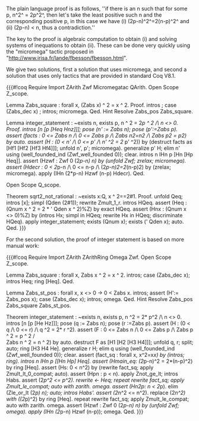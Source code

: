 The plain language proof is as follows,
''if there is an n such that for some p, n^2^ = 2p^2^, then let's take the least positive such n and
the corresponding positive p,  in this case we have (i) (2p-n)^2^=2(n-p)^2^ and (ii) (2p-n) < n, thus a contradiction.''

The key to the proof is algebraic computation to obtain (i) and solving systems of inequations to obtain (ii).
These can be done very quickly using the "micromega" tactic proposed in "http://www.irisa.fr/lande/fbesson/fbesson.html".

We give two solutions, first a solution that uses micromega, and second a solution that uses only tactics that are
provided in standard Coq V8.1.

{{{#!coq
Require Import ZArith Zwf Micromegatac QArith.
Open Scope Z_scope.

Lemma Zabs_square : forall x,  (Zabs  x) ^ 2 = x ^ 2.
Proof.
 intros ; case (Zabs_dec x) ; intros; micromega.
Qed.
Hint Resolve Zabs_pos Zabs_square.

Lemma integer_statement :  ~exists n, exists p, n ^ 2 = 2*p ^ 2 /\ n <> 0.
Proof.
intros [n [p [Heq Hnz]]]; pose (n' := Zabs n); pose (p':=Zabs p).
assert (facts : 0 <= Zabs n /\ 0 <= Zabs p /\ Zabs n2=n2
         /\ Zabs p2 = p2) by auto.
assert (H : (0 < n' /\ 0 <= p' /\ n' ^2 = 2* p' ^2))
by (destruct facts as [Hf1 [Hf2 [Hf3 Hf4]]]; unfold n', p'; micromega).
generalize p' H; elim n' using (well_founded_ind (Zwf_well_founded 0)); clear.
intros n IHn p [Hn [Hp Heq]].
assert (Hzwf : Zwf 0 (2*p-n) n) by (unfold Zwf; zrelax; micromega).
assert (Hdecr : 0 < 2*p-n /\ 0 <= n-p /\ (2*p-n)2=2*(n-p)2)
by (zrelax; micromega).
apply (IHn (2*p-n) Hzwf (n-p) Hdecr).
Qed.

Open Scope Q_scope.

Theorem sqrt2_not_rational : ~exists x:Q, x ^ 2==2#1.
Proof.
 unfold Qeq; intros [x]; simpl (Qden (2#1)); rewrite Zmult_1_r.
 intros HQeq.
 assert (Heq : (Qnum x ^ 2 = 2 * ' Qden x ^ 2)%Z) by exact HQeq.
 assert (Hnx : (Qnum x <> 0)%Z)
 by (intros Hx; simpl in HQeq; rewrite Hx in HQeq; discriminate HQeq).
 apply integer_statement; exists (Qnum x); exists (' Qden x); auto.
Qed.
}}}

For the second solution, the proof of integer statement is based on more
manual work:

{{{#!coq
Require Import ZArith ZArithRing Omega Zwf.
Open Scope Z_scope.

Lemma Zabs_square : forall x, Zabs x ^ 2 = x ^ 2.
intros; case (Zabs_dec x); intros Heq; ring [Heq].
Qed.

Lemma Zabs_st_pos : forall x, x <> 0 -> 0 < Zabs x.
intros; assert (H':= Zabs_pos x); case (Zabs_dec x); intros; omega.
Qed.
Hint Resolve Zabs_pos Zabs_square Zabs_st_pos.

Theorem integer_statement :  ~exists n, exists p, n ^2 = 2* p^2 /\ n <> 0.
intros [n [p [He Hz]]]; pose (q := Zabs n); pose (r :=Zabs p).
assert (H : (0 < q /\ 0 <= r) /\ q ^2 = 2* r ^2).
  assert (F : 0 <= Zabs n /\ 0 <= Zabs p /\ Zabs p ^ 2 = p ^ 2 /\
            Zabs n ^ 2 = n ^ 2) by auto.
  destruct F as [H1 [H2 [H3 H4]]];  unfold q, r; split; auto; ring [H3 H4 He].
generalize r H; elim q using (well_founded_ind (Zwf_well_founded 0)); clear.
assert (fact_sq : forall x, x^2=x*x) by (intros; ring).
intros n IHn p [[Hn Hp] Heq].
assert (Hmain_eq: (2*p-n)^2 = 2*(n-p)^2) by ring [Heq].
assert (Hs: 0 < n^2) by (rewrite fact_sq; apply Zmult_lt_0_compat; auto).
assert (Hpn : p < n).
  apply Znot_ge_lt; intros Habs.
  assert (2*p^2 <= p^2).
    rewrite <- Heq; repeat rewrite fact_sq; 
    apply Zmult_le_compat; auto with zarith.
  omega.
assert (Hn2p: n < 2*p).
  elim (Zle_or_lt (2*p) n); auto; intros Habs'.
  assert (2*n^2 <= n^2).
    replace (2*n^2) with ((2*p)^2) by ring [Heq].
    repeat rewrite fact_sq; apply Zmult_le_compat; auto with zarith.
  omega.
assert (Hzwf : Zwf 0 (2*p-n) n) by (unfold Zwf; omega).
apply (IHn (2*p-n) Hzwf (n-p)); omega.
Qed.
}}}

